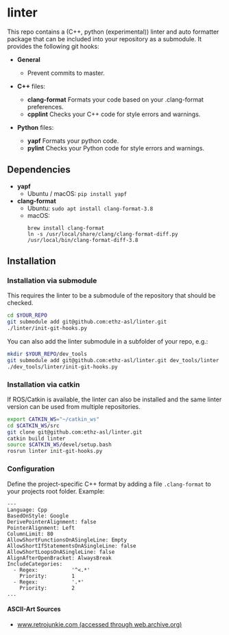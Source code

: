# linter

This repo contains a (C++, python (experimental)) linter and auto formatter package that can be included into your repository as a submodule. It provides the following git hooks:
 * **General**
   * Prevent commits to master.
 * **C++** files:
   * **clang-format** Formats your code based on your .clang-format preferences.
   * **cpplint** Checks your C++ code for style errors and warnings.
   
 * **Python** files:

      * **yapf** Formats your python code.
      * **pylint** Checks your Python code for style errors and warnings.
     

## Dependencies

 * **yapf**
   * Ubuntu / macOS: `pip install yapf`
 * **clang-format**
   * Ubuntu: `sudo apt install clang-format-3.8`
   * macOS: 
     ```
     brew install clang-format
     ln -s /usr/local/share/clang/clang-format-diff.py /usr/local/bin/clang-format-diff-3.8
     ```


## Installation

### Installation via submodule
This requires the linter to be a submodule of the repository that should be checked.

```bash
cd $YOUR_REPO
git submodule add git@github.com:ethz-asl/linter.git
./linter/init-git-hooks.py
```

You can also add the linter submodule in a subfolder of your repo, e.g.:
```bash
mkdir $YOUR_REPO/dev_tools
git submodule add git@github.com:ethz-asl/linter.git dev_tools/linter
./dev_tools/linter/init-git-hooks.py
```

### Installation via catkin
If ROS/Catkin is available, the linter can also be installed and the same linter version can be used from multiple repositories.
```bash
export CATKIN_WS="~/catkin_ws"
cd $CATKIN_WS/src
git clone git@github.com:ethz-asl/linter.git
catkin build linter
source $CATKIN_WS/devel/setup.bash
rosrun linter init-git-hooks.py
```

### Configuration
Define the project-specific C++ format by adding a file `.clang-format` to your projects root folder. Example:

```
---
Language: Cpp
BasedOnStyle: Google
DerivePointerAlignment: false
PointerAlignment: Left
ColumnLimit: 80
AllowShortFunctionsOnASingleLine: Empty
AllowShortIfStatementsOnASingleLine: false
AllowShortLoopsOnASingleLine: false
AlignAfterOpenBracket: AlwaysBreak
IncludeCategories:
  - Regex:           '^<.*'
    Priority:        1
  - Regex:           '.*'
    Priority:        2
...
```

#### ASCII-Art Sources

 * [www.retrojunkie.com (accessed through web.archive.org)](https://web.archive.org/web/20150831003349/http://www.retrojunkie.com:80/asciiart/)
